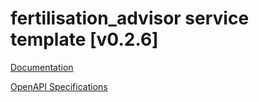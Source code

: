 # fertilisation_advisor service template \[v0.2.6\]

[Documentation](https://htmlpreview.github.io/?https://github.com/atlasH2020-templates/fertilisation_advisor/blob/v0.2.6/doc.html)

[OpenAPI Specifications](https://sensorsystems.iais.fraunhofer.de/doc/?url=https://raw.githubusercontent.com/atlasH2020-templates/fertilisation_advisor/v0.2.6/oas)  
